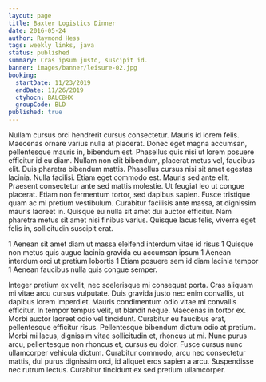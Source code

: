 ```yaml
---
layout: page
title: Baxter Logistics Dinner
date: 2016-05-24
author: Raymond Hess
tags: weekly links, java
status: published
summary: Cras ipsum justo, suscipit id.
banner: images/banner/leisure-02.jpg
booking:
  startDate: 11/23/2019
  endDate: 11/26/2019
  ctyhocn: BALCBHX
  groupCode: BLD
published: true
---
```

Nullam cursus orci hendrerit cursus consectetur. Mauris id lorem felis. Maecenas ornare varius nulla at placerat. Donec eget magna accumsan, pellentesque mauris in, bibendum est. Phasellus quis nisi ut lorem posuere efficitur id eu diam. Nullam non elit bibendum, placerat metus vel, faucibus elit. Duis pharetra bibendum mattis. Phasellus cursus nisi sit amet egestas lacinia. Nulla facilisi. Etiam eget commodo est. Mauris sed ante elit.
Praesent consectetur ante sed mattis molestie. Ut feugiat leo ut congue placerat. Etiam non fermentum tortor, sed dapibus sapien. Fusce tristique quam ac mi pretium vestibulum. Curabitur facilisis ante massa, at dignissim mauris laoreet in. Quisque eu nulla sit amet dui auctor efficitur. Nam pharetra metus sit amet nisi finibus varius. Quisque lacus felis, viverra eget felis in, sollicitudin suscipit erat.

1 Aenean sit amet diam ut massa eleifend interdum vitae id risus
1 Quisque non metus quis augue lacinia gravida eu accumsan ipsum
1 Aenean interdum orci ut pretium lobortis
1 Etiam posuere sem id diam lacinia tempor
1 Aenean faucibus nulla quis congue semper.

Integer pretium ex velit, nec scelerisque mi consequat porta. Cras aliquam mi vitae arcu cursus vulputate. Duis gravida justo nec enim convallis, ut dapibus lorem imperdiet. Mauris condimentum odio vitae mi convallis efficitur. In tempor tempus velit, ut blandit neque. Maecenas in tortor ex. Morbi auctor laoreet odio vel tincidunt. Curabitur eu faucibus erat, pellentesque efficitur risus. Pellentesque bibendum dictum odio at pretium. Morbi mi lacus, dignissim vitae sollicitudin et, rhoncus ut mi. Nunc purus arcu, pellentesque non rhoncus et, cursus eu dolor. Fusce cursus nunc ullamcorper vehicula dictum. Curabitur commodo, arcu nec consectetur mattis, dui purus dignissim orci, id aliquet eros sapien a arcu. Suspendisse nec rutrum lectus. Curabitur tincidunt ex sed pretium ullamcorper.
